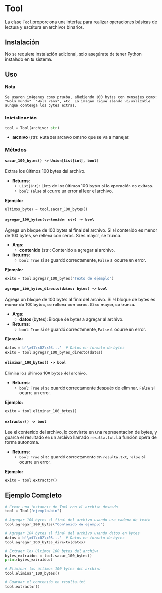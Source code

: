 # Tool

La clase `Tool` proporciona una interfaz para realizar operaciones básicas de lectura y escritura en archivos binarios.

## Instalación

No se requiere instalación adicional, solo asegúrate de tener Python instalado en tu sistema.

## Uso

#### Nota
`Se usaron imágenes como prueba, añadiendo 100 bytes con mensajes como: "Hola mundo", "Hola Pana", etc. La imagen sigue siendo visualizable aunque contenga los bytes extras.`

### Inicialización

```python
tool = Tool(archivo: str)
```

- **archivo** (str): Ruta del archivo binario que se va a manejar.

### Métodos

#### `sacar_100_bytes() -> Union[List[int], bool]`

Extrae los últimos 100 bytes del archivo.

- **Returns**: 
  - `List[int]`: Lista de los últimos 100 bytes si la operación es exitosa.
  - `bool`: `False` si ocurre un error al leer el archivo.

**Ejemplo:**

```python
ultimos_bytes = tool.sacar_100_bytes()
```

#### `agregar_100_bytes(contenido: str) -> bool`

Agrega un bloque de 100 bytes al final del archivo. Si el contenido es menor de 100 bytes, se rellena con ceros. Si es mayor, se trunca.

- **Args**:
  - **contenido** (str): Contenido a agregar al archivo.
- **Returns**:
  - `bool`: `True` si se guardó correctamente, `False` si ocurre un error.

**Ejemplo:**

```python
exito = tool.agregar_100_bytes("Texto de ejemplo")
```

#### `agregar_100_bytes_directo(datos: bytes) -> bool`

Agrega un bloque de 100 bytes al final del archivo. Si el bloque de bytes es menor de 100 bytes, se rellena con ceros. Si es mayor, se trunca.

- **Args**:
  - **datos** (bytes): Bloque de bytes a agregar al archivo.
- **Returns**:
  - `bool`: `True` si se guardó correctamente, `False` si ocurre un error.

**Ejemplo:**

```python
datos = b'\x01\x02\x03...'  # Datos en formato de bytes
exito = tool.agregar_100_bytes_directo(datos)
```

#### `eliminar_100_bytes() -> bool`

Elimina los últimos 100 bytes del archivo.

- **Returns**:
  - `bool`: `True` si se guardó correctamente después de eliminar, `False` si ocurre un error.

**Ejemplo:**

```python
exito = tool.eliminar_100_bytes()
```

#### `extractor() -> bool`

Lee el contenido del archivo, lo convierte en una representación de bytes, y guarda el resultado en un archivo llamado `resulta.txt`. La función opera de forma autónoma.

- **Returns**:
  - `bool`: `True` si se guardó correctamente en `resulta.txt`, `False` si ocurre un error.

**Ejemplo:**

```python
exito = tool.extractor()
```

## Ejemplo Completo

```python
# Crear una instancia de Tool con el archivo deseado
tool = Tool("ejemplo.bin")

# Agregar 100 bytes al final del archivo usando una cadena de texto
tool.agregar_100_bytes("Contenido de ejemplo")

# Agregar 100 bytes al final del archivo usando datos en bytes
datos = b'\x01\x02\x03...'  # Datos en formato de bytes
tool.agregar_100_bytes_directo(datos)

# Extraer los últimos 100 bytes del archivo
bytes_extraidos = tool.sacar_100_bytes()
print(bytes_extraidos)

# Eliminar los últimos 100 bytes del archivo
tool.eliminar_100_bytes()

# Guardar el contenido en resulta.txt
tool.extractor()
```